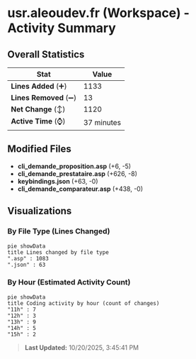 # usr.aleoudev.fr (Workspace) - Activity Summary 

## Overall Statistics

| Stat                   | Value                                                             |
| ---------------------- | ----------------------------------------------------------------- |
| **Lines Added** (➕)   | 1133                                          |
| **Lines Removed** (➖) | 13                                        |
| **Net Change** (↕)    | 1120                |
| **Active Time** (⌚)   | 37 minutes |


## Modified Files
- **cli_demande_proposition.asp** (+6, -5)
- **cli_demande_prestataire.asp** (+626, -8)
- **keybindings.json** (+63, -0)
- **cli_demande_comparateur.asp** (+438, -0)

## Visualizations

### By File Type (Lines Changed)

```mermaid
pie showData
title Lines changed by file type
".asp" : 1083
".json" : 63
```

### By Hour (Estimated Activity Count)

```mermaid
pie showData
title Coding activity by hour (count of changes)
"11h" : 7
"12h" : 3
"13h" : 9
"14h" : 5
"15h" : 2
```


> **Last Updated:** 10/20/2025, 3:45:41 PM